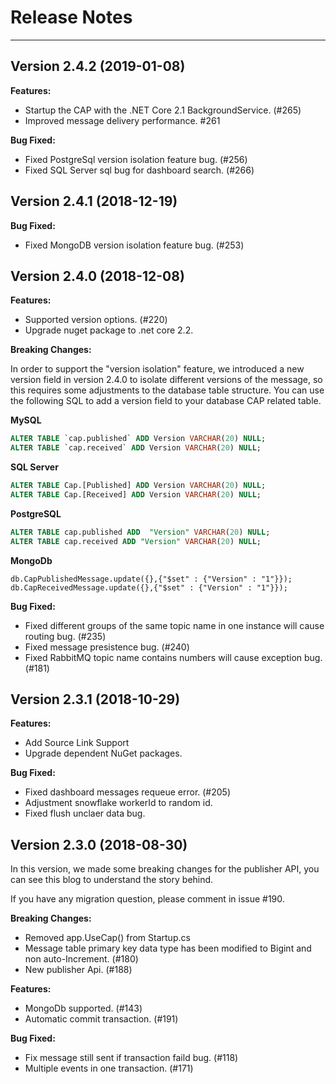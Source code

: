 # Release Notes

---

## Version 2.4.2 (2019-01-08)

**Features:**

* Startup the CAP with the .NET Core 2.1 BackgroundService. (#265)
* Improved message delivery performance. #261

**Bug Fixed:**

* Fixed PostgreSql version isolation feature bug. (#256)
* Fixed SQL Server sql bug for dashboard search. (#266)

## Version 2.4.1 (2018-12-19)

**Bug Fixed:**

* Fixed MongoDB version isolation feature bug. (#253)

## Version 2.4.0 (2018-12-08)

**Features:**

* Supported version options. (#220)
* Upgrade nuget package to .net core 2.2.

**Breaking Changes:**

In order to support the "version isolation" feature, we introduced a new version field in version 2.4.0 to isolate different versions of the message, so this requires some adjustments to the database table structure. You can use the following SQL to add a version field to your database CAP related table.

**MySQL**
```sql
ALTER TABLE `cap.published` ADD Version VARCHAR(20) NULL;
ALTER TABLE `cap.received` ADD Version VARCHAR(20) NULL;
```

**SQL Server**
```sql
ALTER TABLE Cap.[Published] ADD Version VARCHAR(20) NULL;
ALTER TABLE Cap.[Received] ADD Version VARCHAR(20) NULL;
```

**PostgreSQL**
```sql
ALTER TABLE cap.published ADD  "Version" VARCHAR(20) NULL;
ALTER TABLE cap.received ADD "Version" VARCHAR(20) NULL;
```

**MongoDb**
```
db.CapPublishedMessage.update({},{"$set" : {"Version" : "1"}});
db.CapReceivedMessage.update({},{"$set" : {"Version" : "1"}});
```

**Bug Fixed:**

- Fixed different groups of the same topic name in one instance will cause routing bug. (#235)
- Fixed message presistence bug. (#240)
- Fixed RabbitMQ topic name contains numbers will cause exception bug. (#181)

## Version 2.3.1 (2018-10-29)

**Features:**

- Add Source Link Support
- Upgrade dependent NuGet packages.

**Bug Fixed:**

- Fixed dashboard messages requeue error. (#205)
- Adjustment snowflake workerId to random id.
- Fixed flush unclaer data bug.

## Version 2.3.0 (2018-08-30)

In this version, we made some breaking changes for the publisher API, you can see this blog to understand the story behind.

If you have any migration question, please comment in issue #190.

**Breaking Changes:**

- Removed app.UseCap() from Startup.cs
- Message table primary key data type has been modified to Bigint and non auto-Increment. (#180)
- New publisher Api. (#188)

**Features:**

- MongoDb supported. (#143)
- Automatic commit transaction. (#191)

**Bug Fixed:**

- Fix message still sent if transaction faild bug. (#118)
- Multiple events in one transaction. (#171)
